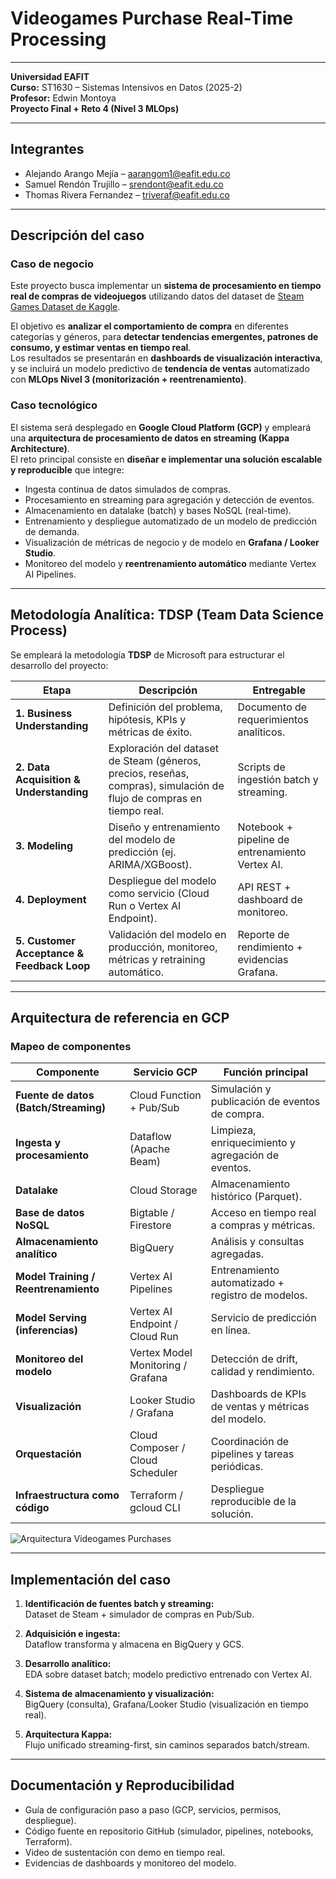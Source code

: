 # Videogames Purchase Real-Time Processing

---

**Universidad EAFIT**  
**Curso:** ST1630 – Sistemas Intensivos en Datos (2025-2)  
**Profesor:** Edwin Montoya  
**Proyecto Final + Reto 4 (Nivel 3 MLOps)**  

---

## Integrantes
   
- Alejando Arango Mejía – aarangom1@eafit.edu.co  
- Samuel Rendón Trujillo – srendont@eafit.edu.co  
- Thomas Rivera Fernandez – triveraf@eafit.edu.co  

---

## Descripción del caso

### Caso de negocio  
Este proyecto busca implementar un **sistema de procesamiento en tiempo real de compras de videojuegos** utilizando datos del dataset de [Steam Games Dataset de Kaggle](https://www.kaggle.com/datasets/artermiloff/steam-games-dataset).

El objetivo es **analizar el comportamiento de compra** en diferentes categorías y géneros, para **detectar tendencias emergentes, patrones de consumo, y estimar ventas en tiempo real**.  
Los resultados se presentarán en **dashboards de visualización interactiva**, y se incluirá un modelo predictivo de **tendencia de ventas** automatizado con **MLOps Nivel 3 (monitorización + reentrenamiento)**.

### Caso tecnológico  
El sistema será desplegado en **Google Cloud Platform (GCP)** y empleará una **arquitectura de procesamiento de datos en streaming (Kappa Architecture)**.  
El reto principal consiste en **diseñar e implementar una solución escalable y reproducible** que integre:

- Ingesta continua de datos simulados de compras.  
- Procesamiento en streaming para agregación y detección de eventos.  
- Almacenamiento en datalake (batch) y bases NoSQL (real-time).  
- Entrenamiento y despliegue automatizado de un modelo de predicción de demanda.  
- Visualización de métricas de negocio y de modelo en **Grafana / Looker Studio**.  
- Monitoreo del modelo y **reentrenamiento automático** mediante Vertex AI Pipelines.

---

## Metodología Analítica: TDSP (Team Data Science Process)

Se empleará la metodología **TDSP** de Microsoft para estructurar el desarrollo del proyecto:

| Etapa | Descripción | Entregable |
|-------|--------------|------------|
| **1. Business Understanding** | Definición del problema, hipótesis, KPIs y métricas de éxito. | Documento de requerimientos analíticos. |
| **2. Data Acquisition & Understanding** | Exploración del dataset de Steam (géneros, precios, reseñas, compras), simulación de flujo de compras en tiempo real. | Scripts de ingestión batch y streaming. |
| **3. Modeling** | Diseño y entrenamiento del modelo de predicción (ej. ARIMA/XGBoost). | Notebook + pipeline de entrenamiento Vertex AI. |
| **4. Deployment** | Despliegue del modelo como servicio (Cloud Run o Vertex AI Endpoint). | API REST + dashboard de monitoreo. |
| **5. Customer Acceptance & Feedback Loop** | Validación del modelo en producción, monitoreo, métricas y retraining automático. | Reporte de rendimiento + evidencias Grafana. |

---

## Arquitectura de referencia en GCP

### Mapeo de componentes

| Componente | Servicio GCP | Función principal |
|-------------|--------------|-------------------|
| **Fuente de datos (Batch/Streaming)** | Cloud Function + Pub/Sub | Simulación y publicación de eventos de compra. |
| **Ingesta y procesamiento** | Dataflow (Apache Beam) | Limpieza, enriquecimiento y agregación de eventos. |
| **Datalake** | Cloud Storage | Almacenamiento histórico (Parquet). |
| **Base de datos NoSQL** | Bigtable / Firestore | Acceso en tiempo real a compras y métricas. |
| **Almacenamiento analítico** | BigQuery | Análisis y consultas agregadas. |
| **Model Training / Reentrenamiento** | Vertex AI Pipelines | Entrenamiento automatizado + registro de modelos. |
| **Model Serving (inferencias)** | Vertex AI Endpoint / Cloud Run | Servicio de predicción en línea. |
| **Monitoreo del modelo** | Vertex Model Monitoring / Grafana | Detección de drift, calidad y rendimiento. |
| **Visualización** | Looker Studio / Grafana | Dashboards de KPIs de ventas y métricas del modelo. |
| **Orquestación** | Cloud Composer / Cloud Scheduler | Coordinación de pipelines y tareas periódicas. |
| **Infraestructura como código** | Terraform / gcloud CLI | Despliegue reproducible de la solución. |

![Arquitectura Videogames Purchases](https://github.com/user-attachments/assets/879a9ab9-ae2a-4e18-90ce-a559fff13387)


---

## Implementación del caso

1. **Identificación de fuentes batch y streaming:**  
   Dataset de Steam + simulador de compras en Pub/Sub.

2. **Adquisición e ingesta:**  
   Dataflow transforma y almacena en BigQuery y GCS.

3. **Desarrollo analítico:**  
   EDA sobre dataset batch; modelo predictivo entrenado con Vertex AI.

4. **Sistema de almacenamiento y visualización:**  
   BigQuery (consulta), Grafana/Looker Studio (visualización en tiempo real).

5. **Arquitectura Kappa:**  
   Flujo unificado streaming-first, sin caminos separados batch/stream.

---

## Documentación y Reproducibilidad

- Guía de configuración paso a paso (GCP, servicios, permisos, despliegue).  
- Código fuente en repositorio GitHub (simulador, pipelines, notebooks, Terraform).  
- Video de sustentación con demo en tiempo real.  
- Evidencias de dashboards y monitoreo del modelo.
